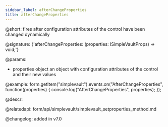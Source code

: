 ```yaml
---
sidebar_label: afterChangeProperties
title: afterChangeProperties
---          
```


@short: fires after configuration attributes of the control have been changed dynamically

@signature: {'afterChangeProperties: (properties: ISimpleVaultProps) => void;'}

@params:
- properties     object      an object with configuration attributes of the control and their new values

@example:
form.getItem("simplevault").events.on("AfterChangeProperties", function(properties) {
    console.log("AfterChangeProperties", properties);
});



@descr:

@relatedapi: form/api/simplevault/simplevault_setproperties_method.md

@changelog: added in v7.0

